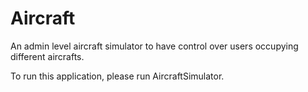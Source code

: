 # Aircraft

An admin level aircraft simulator to have control over users occupying different aircrafts.

To run this application, please run AircraftSimulator.

